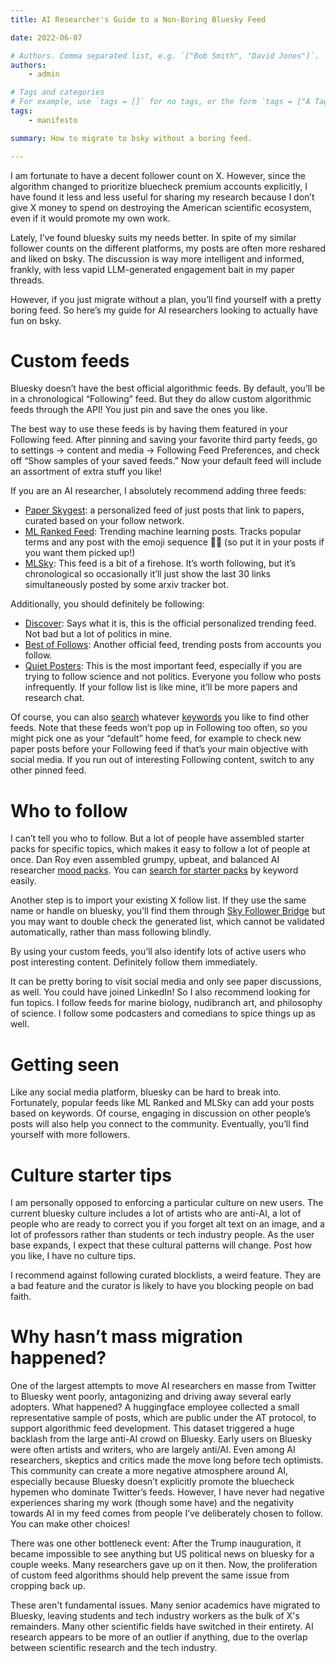 ```yaml
---
title: AI Researcher's Guide to a Non-Boring Bluesky Feed

date: 2022-06-07

# Authors. Comma separated list, e.g. `["Bob Smith", "David Jones"]`.
authors:
    - admin

# Tags and categories
# For example, use `tags = []` for no tags, or the form `tags = ["A Tag", "Another Tag"]` for one or more tags.
tags:
    - manifesto

summary: How to migrate to bsky without a boring feed.

---
```


I am fortunate to have a decent follower count on X. However, since the algorithm changed to prioritize bluecheck premium accounts explicitly, I have found it less and less useful for sharing my research because I don’t give X money to spend on destroying the American scientific ecosystem, even if it would promote my own work.

Lately, I’ve found bluesky suits my needs better. In spite of my similar follower counts on the different platforms, my posts are often more reshared and liked on bsky. The discussion is way more intelligent and informed, frankly, with less vapid LLM-generated engagement bait in my paper threads.

However, if you just migrate without a plan, you’ll find yourself with a pretty boring feed. So here’s my guide for AI researchers looking to actually have fun on bsky.

# Custom feeds

Bluesky doesn’t have the best official algorithmic feeds. By default, you’ll be in a chronological “Following” feed. But they do allow custom algorithmic feeds through the API! You just pin and save the ones you like.

The best way to use these feeds is by having them featured in your Following feed. After pinning and saving your favorite third party feeds, go to settings -> content and media -> Following Feed Preferences, and check off “Show samples of your saved feeds.” Now your default feed will include an assortment of extra stuff you like!

If you are an AI researcher, I absolutely recommend adding three feeds:
- [Paper Skygest](https://bsky.app/profile/paper-feed.bsky.social/feed/preprintdigest): a personalized feed of just posts that link to papers, curated based on your follow network.
- [ML Ranked Feed](https://bsky.app/profile/smcgrath.phd/feed/aaals4dn6kcoi): Trending machine learning posts. Tracks popular terms and any post with the emoji sequence 🤖🧠 (so put it in your posts if you want them picked up!)
- [MLSky](https://bsky.app/profile/alexr.bsky.social/feed/MLSky): This feed is a bit of a firehose. It’s worth following, but it’s chronological so occasionally it’ll just show the last 30 links simultaneously posted by some arxiv tracker bot.

Additionally, you should definitely be following:
- [Discover](https://bsky.app/profile/bsky.app/feed/whats-hot): Says what it is, this is the official personalized trending feed. Not bad but a lot of politics in mine.
- [Best of Follows](https://bsky.app/profile/bsky.app/feed/best-of-follows): Another official feed, trending posts from accounts you follow.
- [Quiet Posters](https://bsky.app/profile/did:plc:vpkhqolt662uhesyj6nxm7ys/feed/infreq): This is the most important feed, especially if you are trying to follow science and not politics. Everyone you follow who posts infrequently. If your follow list is like mine, it’ll be more papers and research chat.

Of course, you can also [search](https://blueskyfeeds.com/en) whatever [keywords](https://bsky.app/search?q=NLP) you like to find other feeds. Note that these feeds won’t pop up in Following too often, so you might pick one as your “default” home feed, for example to check new paper posts before your Following feed if that’s your main objective with social media. If you run out of interesting Following content, switch to any other pinned feed.

# Who to follow

I can’t tell you who to follow. But a lot of people have assembled starter packs for specific topics, which makes it easy to follow a lot of people at once. Dan Roy even assembled grumpy, upbeat, and balanced AI researcher [mood packs](https://bsky.app/profile/roydanroy.bsky.social). You can [search for starter packs](https://blueskydirectory.com/starter-packs/all?q=machine+learning) by keyword easily.

Another step is to import your existing X follow list. If they use the same name or handle on bluesky, you’ll find them through [Sky Follower Bridge](https://www.sky-follower-bridge.dev) but you may want to double check the generated list, which cannot be validated automatically, rather than mass following blindly.

By using your custom feeds, you’ll also identify lots of active users who post interesting content. Definitely follow them immediately. 

It can be pretty boring to visit social media and only see paper discussions, as well. You could have joined LinkedIn! So I also recommend looking for fun topics. I follow feeds for marine biology, nudibranch art, and philosophy of science. I follow some podcasters and comedians to spice things up as well.

# Getting seen

Like any social media platform, bluesky can be hard to break into. Fortunately, popular feeds like ML Ranked and MLSky can add your posts based on keywords. Of course, engaging in discussion on other people’s posts will also help you connect to the community. Eventually, you’ll find yourself with more followers.

# Culture starter tips

I am personally opposed to enforcing a particular culture on new users. The current bluesky culture includes a lot of artists who are anti-AI, a lot of people who are ready to correct you if you forget alt text on an image, and a lot of professors rather than students or tech industry people. As the user base expands, I expect that these cultural patterns will change. Post how you like, I have no culture tips.

I recommend against following curated blocklists, a weird feature. They are a bad feature and the curator is likely to have you blocking people on bad faith.

# Why hasn’t mass migration happened?

One of the largest attempts to move AI researchers en masse from Twitter to Bluesky went poorly, antagonizing and driving away several early adopters. What happened? A huggingface employee collected a small representative sample of posts, which are public under the AT protocol, to support algorithmic feed development. This dataset triggered a huge backlash from the large anti-AI crowd on Bluesky. Early users on Bluesky were often artists and writers, who are largely anti/AI. Even among AI researchers, skeptics and critics made the move long before tech optimists. This community can create a more negative atmosphere around AI, especially because Bluesky doesn’t explicitly promote the bluecheck hypemen who dominate Twitter’s feeds. However, I have never had negative experiences sharing my work (though some have) and the negativity towards AI in my feed comes from people I’ve deliberately chosen to follow. You can make other choices!

There was one other bottleneck event: After the Trump inauguration, it became impossible to see anything but US political news on bluesky for a couple weeks. Many researchers gave up on it then. Now, the proliferation of custom feed algorithms should help prevent the same issue from cropping back up.

These aren't fundamental issues. Many senior academics have migrated to Bluesky, leaving students and tech industry workers as the bulk of X's remainders. Many other scientific fields have switched in their entirety. AI research appears to be more of an outlier if anything, due to the overlap between scientific research and the tech industry.